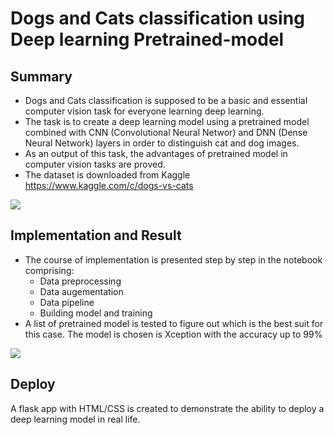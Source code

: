 # Dogs and Cats classification using Deep learning Pretrained-model

## Summary
* Dogs and Cats classification is supposed to be a basic and essential computer vision task for everyone learning deep learning.
* The task is to create a deep learning model using a pretrained model combined with CNN (Convolutional Neural Networ) and DNN (Dense Neural Network) layers in order to distinguish cat and dog images.
* As an output of this task, the advantages of pretrained model in computer vision tasks are proved.
* The dataset is downloaded from Kaggle
https://www.kaggle.com/c/dogs-vs-cats

![](https://i.imgur.com/cjXH7Ao.png)

## Implementation and Result
* The course of implementation is presented step by step in the notebook comprising:
    *  Data preprocessing
    *  Data augementation
    *  Data pipeline
    *  Building model and training
*  A list of pretrained model is tested to figure out which is the best suit for this case. The model is chosen is Xception with the accuracy up to 99%

![](https://i.imgur.com/Moggfwy.png)

## Deploy
A flask app with HTML/CSS is created to demonstrate the ability to deploy a deep learning model in real life.
